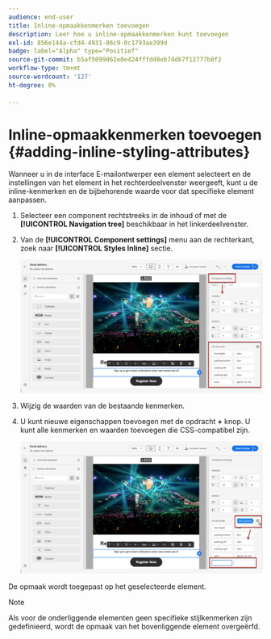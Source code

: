 ```yaml
---
audience: end-user
title: Inline-opmaakkenmerken toevoegen
description: Leer hoe u inline-opmaakkenmerken kunt toevoegen
exl-id: 856e144a-cfd4-4931-86c9-0c1793ae399d
badge: label="Alpha" type="Positief"
source-git-commit: b5af5099d62e0e424fffdd8eb74d67f12777b0f2
workflow-type: tm+mt
source-wordcount: '127'
ht-degree: 0%

---
```



# Inline-opmaakkenmerken toevoegen {#adding-inline-styling-attributes}

Wanneer u in de interface E-mailontwerper een element selecteert en de instellingen van het element in het rechterdeelvenster weergeeft, kunt u de inline-kenmerken en de bijbehorende waarde voor dat specifieke element aanpassen.

1. Selecteer een component rechtstreeks in de inhoud of met de **[!UICONTROL Navigation tree]** beschikbaar in het linkerdeelvenster.

1. Van de **[!UICONTROL Component settings]** menu aan de rechterkant, zoek naar **[!UICONTROL Styles Inline]** sectie.

   ![](assets/styles_1.png)

1. Wijzig de waarden van de bestaande kenmerken.

1. U kunt nieuwe eigenschappen toevoegen met de opdracht **+** knop. U kunt alle kenmerken en waarden toevoegen die CSS-compatibel zijn.

   ![](assets/styles_2.png)

De opmaak wordt toegepast op het geselecteerde element.

>[!NOTE]
>
>Als voor de onderliggende elementen geen specifieke stijlkenmerken zijn gedefinieerd, wordt de opmaak van het bovenliggende element overgeërfd.

